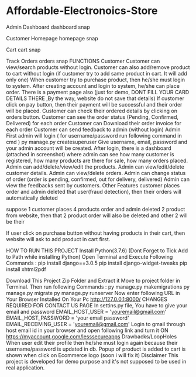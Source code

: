 # Affordable-Electronoics-Store

Admin Dashboard
dashboard snap

Customer Homepage
homepage snap

Cart
cart snap

Track Orders
orders snap
FUNCTIONS
Customer
Customer can view/search products without login.
Customer can also add/remove product to cart without login (if customer try to add same product in cart. It will add only one)
When customer try to purchase product, then he/she must login to system.
After creating account and login to system, he/she can place order.
There is a payment page also (just for demo, DONT FILL YOUR CARD DETAILS THERE ,By the way, website do not save that details)
If customer click on pay button, then their payment will be successful and their order will be placed.
Customer can check their ordered details by clicking on orders button.
Customer can see the order status (Pending, Confirmed, Delivered) for each order
Customer can Download their order invoice for each order
Customer can send feedback to admin (without login)
Admin
First admin will login ( for username/password run following command in cmd )
py manage.py createsuperuser
Give username, email, password and your admin account will be created.
After login, there is a dashboard (attached in screenshot) where admin can see how many customer is registered, how many products are there for sale, how many orders placed.
Admin can add/delete/view/edit the products.
Admin can view/edit/delete customer details.
Admin can view/delete orders.
Admin can change status of order (order is pending, confirmed, out for delivery, delivered)
Admin can view the feedbacks sent by customers.
Other Features
customer places order and admin deleted that user(fraud detection), then their orders will automatically deleted

suppose 1 customer places 4 products order and admin deleted 2 product from website, then that 2 product order will also be deleted and other 2 will be their

If user click on purchase button without having products in their cart, then website will ask to add product in cart first.

HOW TO RUN THIS PROJECT
Install Python(3.7.6) (Dont Forget to Tick Add to Path while installing Python)
Open Terminal and Execute Following Commands :
pip install django==3.0.5
pip install django-widget-tweaks
pip install xhtml2pdf

Download This Project Zip Folder and Extract it
Move to project folder in Terminal. Then run following Commands :
py manage.py makemigrations
py manage.py migrate
py manage.py runserver
Now enter following URL in Your Browser Installed On Your Pc
http://127.0.0.1:8000/
CHANGES REQUIRED FOR CONTACT US PAGE
In settins.py file, You have to give your email and password
EMAIL_HOST_USER = 'youremail@gmail.com'
EMAIL_HOST_PASSWORD = 'your email password'
EMAIL_RECEIVING_USER = 'youremail@gmail.com'
Login to gmail through host email id in your browser and open following link and turn it ON
https://myaccount.google.com/lesssecureapps
Drawbacks/LoopHoles
When user edit their profile then he/she must login again because their username/password is updated in db.
Popup of product is added to cart is shown when click on Ecommerce logo (soon i will fix it)
Disclaimer
This project is developed for demo purpose and it's not supposed to be used in real application.
